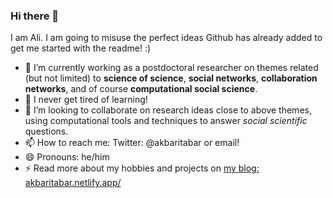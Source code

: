 ### Hi there 👋

I am Ali. I am going to misuse the perfect ideas Github has already added to get me started with the readme! :)


- 🔭 I’m currently working as a postdoctoral researcher on themes related (but not limited) to __science of science__, __social networks__, __collaboration networks__, and of course __computational social science__.
- 🌱 I never get tired of learning!
- 👯 I’m looking to collaborate on research ideas close to above themes, using computational tools and techniques to answer _social scientific_ questions.
- 📫 How to reach me: Twitter: @akbaritabar or email!
- 😄 Pronouns: he/him
- ⚡ Read more about my hobbies and projects on [my blog: akbaritabar.netlify.app/](http://akbaritabar.netlify.app/)

